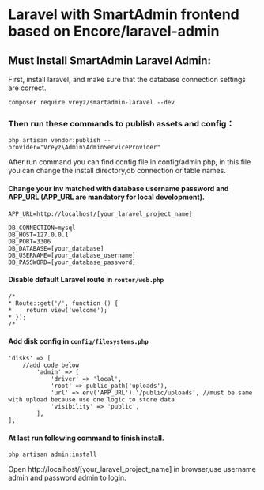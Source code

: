 Laravel with SmartAdmin frontend based on Encore/laravel-admin
=======

## Must Install SmartAdmin Laravel Admin:

First, install laravel, and make sure that the database connection settings are correct.

```
composer require vreyz/smartadmin-laravel --dev
```

### Then run these commands to publish assets and config：

```
php artisan vendor:publish --provider="Vreyz\Admin\AdminServiceProvider"
```

After run command you can find config file in config/admin.php, in this file you can change the install directory,db connection or table names.

#### Change your inv matched with database username password and APP_URL (APP_URL are mandatory for local development).
```
APP_URL=http://localhost/[your_laravel_project_name]

DB_CONNECTION=mysql
DB_HOST=127.0.0.1
DB_PORT=3306
DB_DATABASE=[your_database]
DB_USERNAME=[your_database_username]
DB_PASSWORD=[your_database_password]
```

#### Disable default Laravel route in `router/web.php`
```
/*
* Route::get('/', function () {
*    return view('welcome');
* });
/*
```

#### Add disk config in `config/filesystems.php`
```
'disks' => [
    //add code below
        'admin' => [
            'driver' => 'local',
            'root' => public_path('uploads'),
            'url' => env('APP_URL').'/public/uploads', //must be same with upload because use one logic to store data
            'visibility' => 'public',
        ],
],
```

#### At last run following command to finish install.

```
php artisan admin:install
```

Open http://localhost/[your_laravel_project_name] in browser,use username admin and password admin to login.